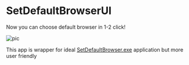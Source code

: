 # SetDefaultBrowserUI

Now you can choose default browser in 1-2 click!

![pic](https://github.com/legach/SetDefaultBrowserUI/assets/5525878/561102a4-cd30-49da-80dd-31fb90dea64e)


This app is wrapper for ideal [SetDefaultBrowser.exe](https://kolbi.cz/blog/2017/11/10/setdefaultbrowser-set-the-default-browser-per-user-on-windows-10-and-server-2016-build-1607/) application but more user friendly

